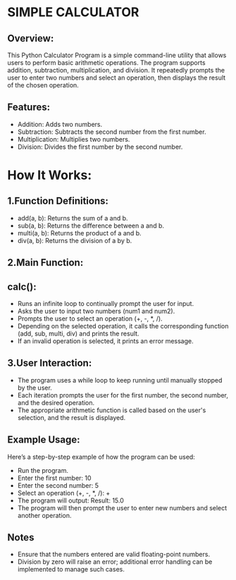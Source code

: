 # SIMPLE CALCULATOR

## Overview:
This Python Calculator Program is a simple command-line utility that allows users to perform basic arithmetic operations. The program supports addition, subtraction, multiplication, and division. It repeatedly prompts the user to enter two numbers and select an operation, then displays the result of the chosen operation.

## Features:
- Addition: Adds two numbers.
- Subtraction: Subtracts the second number from the first number.
- Multiplication: Multiplies two numbers.
- Division: Divides the first number by the second number.

# How It Works:

## 1.Function Definitions:

   - add(a, b): Returns the sum of a and b.
   - sub(a, b): Returns the difference between a and b.
   - multi(a, b): Returns the product of a and b.
   - div(a, b): Returns the division of a by b.

## 2.Main Function:

## calc():
- Runs an infinite loop to continually prompt the user for input.
- Asks the user to input two numbers (num1 and num2).
- Prompts the user to select an operation (+, -, *, /).
- Depending on the selected operation, it calls the corresponding function (add, sub, multi, div) and prints the result.
- If an invalid operation is selected, it prints an error message.

## 3.User Interaction:

- The program uses a while loop to keep running until manually stopped by the user.
- Each iteration prompts the user for the first number, the second number, and the desired operation.
- The appropriate arithmetic function is called based on the user's selection, and the result is displayed.

## Example Usage:
Here’s a step-by-step example of how the program can be used:
- Run the program.
- Enter the first number: 10
- Enter the second number: 5
- Select an operation (+, -, *, /): +
- The program will output: Result: 15.0
- The program will then prompt the user to enter new numbers and select another operation.

## Notes
- Ensure that the numbers entered are valid floating-point numbers.
- Division by zero will raise an error; additional error handling can be implemented to manage such cases.
